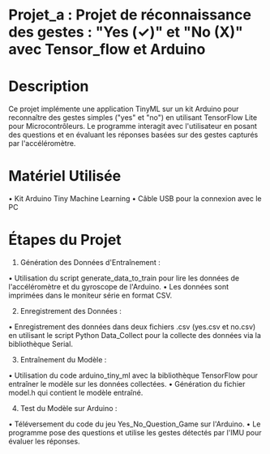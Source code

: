# Projet_a : Projet de réconnaissance des gestes : "Yes (✓)" et "No (X)" avec Tensor_flow et Arduino

# Description

Ce projet implémente une application TinyML sur un kit Arduino pour reconnaître des gestes simples ("yes" et "no") en utilisant TensorFlow Lite pour Microcontrôleurs. Le programme interagit avec l'utilisateur en posant des questions et en évaluant les réponses basées sur des gestes capturés par l'accéléromètre.

# Matériel Utilisée
• Kit Arduino Tiny Machine Learning
• Câble USB pour la connexion avec le PC

# Étapes du Projet

1. Génération des Données d'Entraînement :

• Utilisation du script generate_data_to_train pour lire les données de l'accéléromètre et du gyroscope de l'Arduino.
• Les données sont imprimées dans le moniteur série en format CSV.

2. Enregistrement des Données :

• Enregistrement des données dans deux fichiers .csv (yes.csv et no.csv) en utilisant le script Python Data_Collect pour la collecte des données via la bibliothèque Serial.

3. Entraînement du Modèle :

• Utilisation du code arduino_tiny_ml avec la bibliothèque TensorFlow pour entraîner le modèle sur les données collectées.
• Génération du fichier model.h qui contient le modèle entraîné.

4. Test du Modèle sur Arduino :

• Téléversement du code du jeu Yes_No_Question_Game sur l'Arduino.
• Le programme pose des questions et utilise les gestes détectés par l'IMU pour évaluer les réponses.
 
